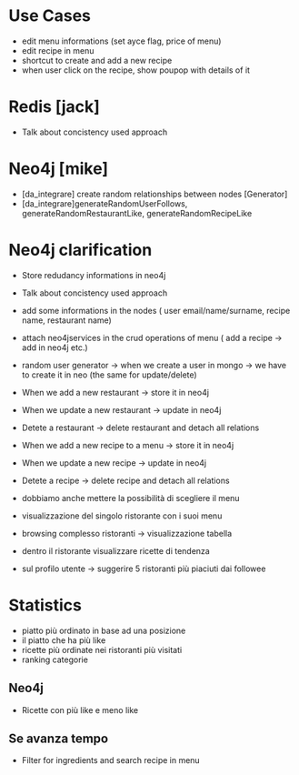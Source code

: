 # Use Cases

- edit menu informations (set ayce flag, price of menu)
- edit recipe in menu
- shortcut to create and add a new recipe
- when user click on the recipe, show poupop with details of it

# Redis [jack]

- Talk about concistency used approach

# Neo4j [mike]

- [da_integrare] create random relationships between nodes [Generator]
- [da_integrare]generateRandomUserFollows, generateRandomRestaurantLike, generateRandomRecipeLike

# Neo4j clarification

- Store redudancy informations in neo4j
- Talk about concistency used approach
- add some informations in the nodes ( user email/name/surname, recipe name, restaurant name)
- attach neo4jservices in the crud operations of menu ( add a recipe -> add in neo4j etc.)
- random user generator -> when we create a user in mongo -> we have to create it in neo (the same for update/delete)

- When we add a new restaurant -> store it in neo4j
- When we update a new restaurant -> update in neo4j
- Detete a restaurant -> delete restaurant and detach all relations

- When we add a new recipe to a menu -> store it in neo4j
- When we update a new recipe -> update in neo4j
- Detete a recipe -> delete recipe and detach all relations

- dobbiamo anche mettere la possibilità di scegliere il menu
- visualizzazione del singolo ristorante con i suoi menu
- browsing complesso ristoranti -> visualizzazione tabella
- dentro il ristorante visualizzare ricette di tendenza
- sul profilo utente -> suggerire 5 ristoranti più piaciuti dai followee

# Statistics

- piatto più ordinato in base ad una posizione
- il piatto che ha più like
- ricette più ordinate nei ristoranti più visitati
- ranking categorie

## Neo4j

- Ricette con più like e meno like

## Se avanza tempo

- Filter for ingredients and search recipe in menu

